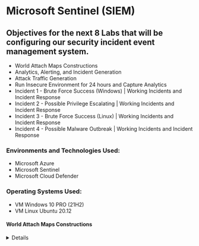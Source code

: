 # Microsoft Sentinel (SIEM)

## Objectives for the next 8 Labs that will be configuring our security incident event management system.

- World Attach Maps Constructions
- Analytics, Alerting, and Incident Generation
- Attack Traffic Generation
- Run Insecure Environment for 24 hours and Capture Analytics
- Incident 1 - Brute Force Success (Windows) | Working Incidents and Incident Response
- Incident 2 - Possible Privilege Escalating | Working Incidents and Incident Response
- Incident 3 - Brute Force Success (Linux) | Working Incidents and Incident Response
- Incident 4 - Possible Malware Outbreak | Working Incidents and Incident Response

### Environments and Technologies Used:

- Microsoft Azure
- Microsoft Sentinel
- Microsoft Cloud Defender

### Operating Systems Used:

- VM Windows 10 PRO (21H2)
- VM Linux Ubuntu 20.12

#### World Attach Maps Constructions
<details close>

<div>

</summary>


**Reminder: Check your Subscription’s Cost Analysis**

### Actions and Observations<b>

- In Sentinel, we will develop four distinct workbooks showcasing diverse forms of malicious traffic originating from various global locations, all directed at our resources.

- To streamline the process and minimize errors and inquiries, we will utilize pre-built JSON maps. However, we will still provide a comprehensive explanation of the entire process during the labs.

--- 

> Within Microsoft Sentinel | Workbooks, we will introduce a new workbook with the aim of constructing our map. It's important to note that Sentinel utilizes our Log Analytics Workspace, where we have ingested the relevant logs as part of the process.

<p align="center">
<img src="https://i.imgur.com/GAHuCZw.png" height="70%" width="70%" alt="Azure Free Account"/> 
</p>

- To enhance the clarity of the workbook, we will begin by removing the pre-included reports.
- Next, we will proceed to add a query for data retrieval.
- Within the Advanced Editor, we will paste the provided [KQL .JSON](https://github.com/joshmadakor1/Cyber-Course/blob/main/Sentinel-Maps(JSON)/linux-ssh-auth-fail.json) Information to further refine the configuration.

> Once you execute your query, the graph should populate with the corresponding data, providing a visual representation of the results.

<p align="center">
<img src="https://i.imgur.com/uQxkxWK.png" height="70%" width="70%" alt="Azure Free Account"/> 
</p>

> Please keep in mind that the graphs generated by each participant will differ since they are based on the attacks received within a specific timeframe. This ensures that the visual representations will reflect the unique data and experiences of each individual.

> By utilizing the provided KQL code, we are able to observe instances of Linux VM Authentication SSH Failures.
 Edit > Settings > Map Settings  

<p align="center">
<img src="https://i.imgur.com/NFxdvI5.png" height="70%" width="70%" alt="Azure Free Account"/> 
</p>

> At this stage, you have the flexibility to further customize both the map and its associated details according to your preferences. However, for the purposes of this demonstration, I will keep the settings at their default configuration.

> Let's proceed by saving the workbook. Once saved, we can then repeat the aforementioned steps for creating the other maps.

<p align="center">
<img src="https://i.imgur.com/acp1GEx.png" height="70%" width="70%" alt="Azure Free Account"/> 
</p

> Subsequently, we shall generate a chart illustrating instances of [MS SQL Authentication Fail](https://github.com/joshmadakor1/Cyber-Course/blob/main/Sentinel-Maps(JSON)/mssql-auth-fail.json)

<p align="center">
<img src="https://i.imgur.com/qwD55SO.png" height="70%" width="70%" alt="Azure Free Account"/> 
</p

> Let's proceed by reiterating the process for the following maps, utilizing the KQL code entry.

- [NSG Malicious Allowed In](https://github.com/joshmadakor1/Cyber-Course/blob/main/Sentinel-Maps(JSON)/nsg-malicious-allowed-in.json)

<p align="center">
<img src="https://i.imgur.com/BUhROQX.png" height="70%" width="70%" alt="Azure Free Account"/> 
</p

- [Windows RDP & SMB Authentication Failures](https://github.com/joshmadakor1/Cyber-Course/blob/main/Sentinel-Maps(JSON)/windows-rdp-auth-fail.json)

<p align="center">
<img src="https://i.imgur.com/uYY6Lgb.png" height="70%" width="70%" alt="Azure Free Account"/> 
</p

> We have the flexibility to modify and adjust the timeframe to examine the specific locations and nature of attacks that occurred within a particular time period. As an illustration, I will set the timeframe to 30 minutes:

<p align="center">
<img src="https://i.imgur.com/TeH4n5i.png" height="70%" width="70%" alt="Azure Free Account"/> 
</p

> You should possess four tailor-made workbooks appearing as such:

<p align="center">
<img src="https://i.imgur.com/nWqabDs.png" height="70%" width="70%" alt="Azure Free Account"/> 
</p

> During future labs, we will have the opportunity to generate our own attacks and incorporate them into these maps. For instance, if we create a virtual machine in Asia and proceed to attack the home base VM, a data point will be appended to the graphs based on the method of attack employed. 
<div>

### Troubleshooting: 

> If it has been 24 hours since the creation of the tracked resources on this map, and you are not observing any traffic to them, it is essential to verify the following:

1. Confirm if any logs appear by generating traffic manually.
2. Ensure that both virtual machines (VMs) are powered on.
3. Verify that Microsoft Defender for Cloud and the Data Collection Rules are accurately configured to collect logs from the VMs. Refer to the "Logging and Monitoring: Enable MDC and Configure Log Collection for Virtual Machines" section for guidance.
4. Ensure that logging is appropriately configured for MS SQL Server as described in the "Azure Intro: Creating our Subscription and First Resources" section.
5. If the NSG (Network Security Group) Flow Logs are empty, double-check their configuration based on the instructions provided in the "Logging and Monitoring: Enable MDC and Configure Log Collection for Virtual Machines" section.
6. Alternatively, you can proceed to the "Azure Sentinel: Attack Traffic Generation" section to generate some traffic. However, it is crucial to confirm that logging is correctly configured and visible before attempting this step.

<div> 

<details close>

---

</summary>

### Analytics, Alerting, and Incident Generation

- This lab will focus on Analytics, Alerting, and Incident Generation. Our primary focus will be on these areas throughout the lab.

- We will manually proceed to add the rules and subsequently trigger the alerts. Our objective is to thoroughly analyze and comprehend the alerts by dissecting them, gaining a deep understanding of the underlying events and actions taking place. 

![image](https://user-images.githubusercontent.com/109401839/235291419-36c75299-c9a9-4b64-a51c-f4b10ce43164.png)

> We will commence with a Windows machine performing a brute force attempt as our initial scenario.

``` 
SecurityEvent
| where EventID == 4625
| where TimeGenerated > ago(60m)
| summarize FailureCount = count() by SourceIP = IpAddress, EventID, Activity
| where FailureCount >= 10
```

> Let's input the following query into our Log Analytics workspace and execute it. The query will display the EventID 4625 occurrences within the specified timeframe, which in this case is 60 minutes. Following that, we will examine the categories and observe the failure count. This count will help us determine whether there were multiple instances of the same attack, or if there were 10 separate instances involving the same IP, EventID, and activity attempting the attack. The failure count provides this valuable insight.

> While we don't want to trigger an alert every time a user makes a few mistakes, if a certain user fails more than ten times, it becomes quite suspicious. In such cases, we can generate an alert to flag this activity as potentially malicious or suspicious.

<p align="center">
<img src="https://i.imgur.com/I883WLN.png" height="70%" width="70%" alt="Azure Free Account"/> 
</p

> Now we will proceed to add a query rule that mirrors the previous KQL query. 

<p align="center">
<img src="https://i.imgur.com/Sdmlb0o.png" height="70%" width="70%" alt="Azure Free Account"/> 
</p

- Regarding tactics and techniques, we will specifically choose "Credential Access" and "Brute Force" as our selections.
- Within the "Set rule logic" section, we will paste the query for the brute force attempt and carefully examine the query results. 

<p align="center">
<img src="https://i.imgur.com/ZxrEGLb.png" height="70%" width="70%" alt="Azure Free Account"/> 
</p

In the "Alert enrichment" section, specifically under "Entity Mapping," we will configure the following:

1. Set up IP Entity:
- Entity Type: Address
- Field Name: AttackerIP

2. Add a new entity:
- Set up Host:
  - Entity Type: Hostname
  - Field Name: DestinationHostName
By implementing these configurations, we can enhance the alert information with relevant entities such as IP addresses and hostnames. 

<p align="center">
<img src="https://i.imgur.com/lg2RUlr.png" height="70%" width="70%" alt="Azure Free Account"/> 
</p

> Suppose an attacker with the IP address  launches an attack on our network. In such a scenario, we will receive an initial alert. However, Azure Sentinel will track and correlate subsequent actions associated with that IP address, mapping them to additional alerts. This capability allows for a comprehensive view of the attacker's activities and helps identify any related threats or malicious actions. 

 <p align="center">
<img src="https://i.imgur.com/J65Xk3u.png" height="70%" width="70%" alt="Azure Free Account"/> 
</p>
<p align="center">
<img src="https://i.imgur.com/PC3RDMc.png" height="70%" width="70%" alt="Azure Free Account"/> 
</p>
	
> Our rule is now prepared for action, validated, and ready to be created. Once created, we should be able to observe any incidents it generates. It's worth noting that almost immediately after the rule's creation, an incident was generated, highlighting its effectiveness and swift response. 

 <p align="center">
<img src="https://i.imgur.com/Qod6yDw.png" height="70%" width="70%" alt="Azure Free Account"/> 
</p>
<p align="center">
<img src="https://i.imgur.com/kZ0rP3d.png" height="70%" width="70%" alt="Azure Free Account"/> 
</p>

> Located at the bottom left, we can click on "Investigate" to access a visually appealing infographic that provides a comprehensive overview of the attack on the host. This infographic offers a clear and concise representation of the attack, aiding in our understanding and analysis of the incident.

<p align="center">
<img src="https://i.imgur.com/lStgMAF.png" height="70%" width="70%" alt="Azure Free Account"/> 
</p

- Now, let's proceed to delete the test incident alert and the test alert. We will then import a set of authentic queries to work with, enabling us to analyze real-world scenarios and enhance our understanding of the system.  

> If you encountered any issues during this step and the query did not yield any incidents, you have an alternative option. You can remote into your VM intentionally and deliberately fail the login attempt ten times. By doing so, you will generate the desired incident and proceed with the subsequent steps of the lab successfully.

- To simplify the process, you can now download the query rule list, which will facilitate your workflow and make your tasks more efficient.

---

[Sentinel Analytics Rules](https://github.com/joshmadakor1/Cyber-Course/blob/main/Sentinel-Analytics-Rules/Sentinel-Analytics-Rules(KQL%20Alert%20Queries).json)

---

> Upon importing the rules, we have already witnessed the generation of three incidents. This serves as a testament to the effectiveness and productivity of our work.

<p align="center">
<img src="https://i.imgur.com/EJvKXa4.png" height="70%" width="70%" alt="Azure Free Account"/> 
</p

- The following are the imported active rules:

<p align="center">
<img src="https://i.imgur.com/6n3msm8.png" height="70%" width="70%" alt="Azure Free Account"/> 
</p

> Feel free to explore and familiarize yourself with each component. For instance, let's take a look at "CUSTOM: Possible Privilege Escalation (Global Admin Role Assignment)" rule. Under the "Set Rule Logic" section, we can examine the rule query and break it down into its components for better understanding.

```
AuditLogs
| where OperationName == "Add member to role" and Result == "success"
| where TargetResources[0].modifiedProperties[1].newValue == '"Company Administrator"' and TargetResources[0].type == "User"
| project TimeGenerated, OperationName, AssignedRole = TargetResources[0].modifiedProperties[1].newValue, InitiatorId = InitiatedBy.user.id, InitiatorUpn = InitiatedBy.user.userPrincipalName, TargetAccountId = TargetResources[0].id, TargetAccountUpn = TargetResources[0].userPrincipalName, InitiatorIpAddress = InitiatedBy.user.ipAddress, Status = Result
```
---

- Here is a breakdown of each line:

> "AuditLogs" represents the name of the table being queried, which typically stores logs pertaining to various actions performed within a Microsoft Azure environment.

``` | where OperationName == "Add a member to role" and Result == "success": ```

> This particular line in the query is designed to refine the results by filtering for entries where the operation name is "Add a member to the role" and the result is recorded as "success". This criterion helps narrow down the outcomes to exclusively display instances where users were successfully added to a role.

``` | where TargetResources[0].modifiedProperties[1].newValue == '"Company Administrator"' and TargetResources[0].type == "User": ``` 

> This line of the query serves as an additional filter to exclusively display entries where the modified property, located at index 1 of the first TargetResource (a resource involved in the operation), matches the string "Company Administrator". Furthermore, it ensures that the type of the first TargetResource is specifically identified as "User". This filtering condition is most likely employed to present successful attempts of adding a user to the "Company Administrator" role exclusively.

``` | project TimeGenerated, OperationName, AssignedRole = TargetResources[0].modifiedProperties[1].newValue, InitiatorId = InitiatedBy.user.id, InitiatorUpn = InitiatedBy.user.userPrincipalName, TargetAccountId = TargetResources[0].id, TargetAccountUpn = TargetResources[0].userPrincipalName, InitiatorIpAddress = InitiatedBy.user.ipAddress, Status = Result: ``` 

> This line in the query performs a projection operation by selecting specific columns from the filtered results. Additionally, it assigns them new names for improved readability and clarity. 

> The selected columns in this query encompass various crucial attributes. These include the timestamp of log generation (TimeGenerated), the name of the operation (OperationName), the assigned role (AssignedRole), which corresponds to the modified property at index 1 of the first TargetResource, the ID of the user who initiated the operation (InitiatorId), the user principal name of the initiating user (InitiatorUpn), the ID of the target account (TargetAccountId) corresponding to the first TargetResource, the user principal name of the target account (TargetAccountUpn) linked to the first TargetResource, the IP address of the initiating user (InitiatorIpAddress), and the operation status (Status), which signifies the outcome of the operation. These columns have been meticulously selected and renamed for enhanced readability and comprehension.

- Let's now explore the events that unfolded while you were reading my responses and I was typing them out.

<p align="center">
<img src="https://i.imgur.com/KFrBEEP.png" height="70%" width="70%" alt="Azure Free Account"/> 
</p

> Another brute force attempt was made on our Windows machine.
 

- Let's delve into the investigation and examine the details of this incident.

<p align="center">
<img src="https://i.imgur.com/gnY29zX.png" height="70%" width="70%" alt="Azure Free Account"/> 
</p

> Considering the recent occurrence of these attacks, it would be appropriate to revise the workbooks to ensure they accurately reflect the geolocation map within the timeframe of the attacks. This will provide us with a more up-to-date and comprehensive understanding of the attack patterns and their geographical origins.

![vivaldi_sbJlTVzF7M](https://user-images.githubusercontent.com/109401839/235295157-7cba01ca-2c81-4c49-b03d-7cab1c81fb77.png)

> In the last 30 minutes: 

![image](https://user-images.githubusercontent.com/109401839/235295217-06574230-fcb2-408e-b415-428896d83fe9.png)

> The entities within the workbooks provide us with valuable IP address information. These IP addresses offer insights into the sources of the attacks and assist in identifying the potential origins of malicious activities.

<details close>

<div>

</summary>

### Attack Traffic Generation

#### Attacker Mode (pretend you are an attacker), perhaps a world-renowned Blackhat Hacker, let us cosplay this lab:

- First, let us generate some attack traffic to trigger alerts & incident generation, which the Internet (Thank you) has already done since the writing of the last lab. 

![vivaldi_BAtjUMJqrd](https://user-images.githubusercontent.com/109401839/235329080-bd59d747-8ef9-4947-8d91-5bf6d80dbf79.png)

> 73 Open Incidents. 2 High Alerts, oh boy. Let us make it 74.

- Log into “attack-vm” from our previous labs. 

- Open PowerShell as an Admin and install the Az Module if you haven’t already

- Download SSMS, Previous Lab (Optional)

- Download Visual Studio Code (Mandatory)

- Run PS Command ```Install-Module Az```

> "Yes to All "

![mstsc_au4u5GMQEb](https://user-images.githubusercontent.com/109401839/235329774-464dbb88-f6f9-4e2c-bd1e-a058f73a8fa1.png)

- Download the “Attack-Scripts” PowerShell Scripts and put the folder on your desktop

![mstsc_sDIJGG4fvK](https://user-images.githubusercontent.com/109401839/235329916-3f6f7f56-ba74-4fb1-bad9-af575f687056.png)

- Open the folder in VS Code

![mstsc_9oaG0rg5iC](https://user-images.githubusercontent.com/109401839/235329942-9306092d-fd87-4d5b-ab5d-0a21c03fa9a9.png)

 > Trust the authors, you are the author. Maybe... 

| Notice: You can do what these scripts do manually, however, it is good to get some experience using scripts to be more efficient with time and versatile. If you are unsure what each line in the script does, feel free to copy and paste it into ChatGPT. Then, request it to explain each line at XYZ age group so you can dissect, marinate that knowledge and then be able to comprehend further. All in due time, right? 

> VSC may ask you to install an extension for PowerShell, go ahead and install it. Now...

- Run each of the following scripts, observing the results in Log Analytics Workspace AND Sentinel Incident Creation:

- AAD-Brute-Force-Success-Simulator.ps1
(this can be done manually by trying to log into the portal)

Let us break down the main function for this: 

Line 1: ```$tenantId = "xxxxxxxx-xxxx-xxxx-xxxx-xxxxxxxxxxxx" ```

> # Your Tenant ID, you can find on the AAD Blade in the Azure Portal...

Line 2: ``` $username = "attacker@[your user name].onmicrosoft.com" ```

> # Some Username that exists in your AAD Tenant.. in my case that is "attacker@fnabeelpm.onmicrosoft.com"

Line 3: ``` $correct_password = "LabTest12345" ``` 

> # Enter the correct password for the above user... If you cannot remember your password, you can reset it in your browser's incognito mode and sign on to Azure AD.

Line 4: ``` $wrong_password = "___WRONG PASSWORD___" ``` 

> # This is used to generate auth failures...

Line 5: ``` $max_attempts = 11  ``` 

> # This is the number of times to fail the login before succeeding. 

> So, we will let this run and it will create a loop for 11x failed login attempts, and then 1 successful login attempt, which will create an incident alert. 

![mstsc_O5tMxYk2aJ](https://user-images.githubusercontent.com/109401839/235330515-667d07f2-929d-48d7-9aa5-314e9a491d13.png)

> We can now go to our Log Analytics and view logs. 
Enter the Query 

```
SigninLogs
| order by TimeGenerated desc
```

> This will show us the script attempts. It makes take a moment to update, but this is what it will look like! 

![vivaldi_vGrHhhyVGj](https://user-images.githubusercontent.com/109401839/235330674-81586064-bce1-494a-907f-61e8721ace29.png)

![lgo](https://user-images.githubusercontent.com/109401839/235330713-a8f42e91-8aef-43d2-a987-0539c660ef3c.PNG)

- Key-Vault-Secret-Reader.ps1
(this can be done manually by observing Key Vault Secrets in Azure Portal)
 
> Replace the name for each part of the script with your corresponding information. Run it and see the alert generate! Now you have an idea, I will just show you the results for the next two.  

![mstsc_X219qf3iEc](https://user-images.githubusercontent.com/109401839/235331049-2d9d46c5-47fa-4c5d-b88e-8723a75573db.png)

![mstsc_GVrwLTrcuz](https://user-images.githubusercontent.com/109401839/235331078-43392219-7009-49dc-8051-e1754fe3b8c4.png)

> This may disconnect you in Azure. This is the Admin attempt. 
 If you are having issues, be sure in lines 6 & 7 to add 

```
Disconnect-AzAccount
Connect-AzAccount
``` 

> That solved the issue for me there. Now sign in, and remember that the attacker roles set in previous labs do not have read rights for Azure Key vault... 

> Next is to stop the VM in Azure, this may or may not sign you out, then run it again so everything can marinate perfectly in our pot. Run the.PS1 Key Vault attack again and voila. 

![mstsc_j9qsWIkbGY](https://user-images.githubusercontent.com/109401839/235331907-8028047d-c4f6-4c2f-9a76-0299cd2e1189.png)

![keyvauilt log](https://user-images.githubusercontent.com/109401839/235332071-a6d51d5f-f62a-4022-8f26-a5b408fa6b26.PNG)

> Above we can see that our attempt is successful, and we know it is us by the same IP Address of the VM. For my instance, I was the only one who got into the Key Vault, maybe an outside threat got into yours. You can check the logs and verify, however, we should have an incident alert for all these attempts I did. 
 
![vivaldi_VozPgPs7jQ](https://user-images.githubusercontent.com/109401839/235332143-d88c13a6-97d9-4461-bbed-0fd14fb19aa9.png)

> Here is the alert. 

![vivaldi_msbQ1nQ0D3](https://user-images.githubusercontent.com/109401839/235332230-ad1f9593-4753-4640-bdf7-da33b76f7978.png)

- Malware-Generator-EICAR.ps1
(this can be done manually by creating a text file with the EICAR string in it)

> Run this in Powershell and it will create a Windows Security Alert. Alternatively, you can make a .txt file and combine the two parts of the script and save it to trigger the alert. 

![mstsc_UnFJHU7CGl](https://user-images.githubusercontent.com/109401839/235332812-697bc84c-5e57-4992-b362-d5a4ddfba704.png)

> The script essentially just combines it for us but we can do this manually 

![mstsc_2zVfAJvwpd](https://user-images.githubusercontent.com/109401839/235332785-38c9111b-b35e-4d8f-afe6-567261c2b45b.png)

> For this part, we will use Powershell ISE (Admin) and enter the .ps1 code. Windows security should catch these. 

![vivaldi_c6nIFdtzdJ](https://user-images.githubusercontent.com/109401839/235333107-b844ca39-112e-4f29-87cd-f470b3cf1ce0.png)

> We should see this generated in Defender For Cloud and Sentinel. In Sentinel, it will only show if Windows Security took action! So, depending on the setting. You have to manually take action if it is quarantined. After that is fixed, take a moment (For me a very long time) and wait for the incident or KQL query to view the incident. 

- SQL-Brute-Force-Simulator.ps1
(this can be done manually with SSMS by attempting to log in with bad credentials)


``` Note: It does take a bit of time for the logs to show up in Log Analytics Workspace! "Patience is beautiful." ```

- If you want to trigger Brute Force attempts for Linux and RDP, simply fail to log into these several times (10+), but I assume the internet is doing a good job of that already based on our previous lab, haha. 

### Run Insecure Environment for 24 Hours and Capture Analytics
<details close>

<div>

</summary>

### Dataset 

Before 24 Hours: 
<div>

| Metric                   | Count
| ------------------------ | -----
| SecurityEvent            | 39046
| Syslog                   | 782
| SecurityAlert            | 0
| SecurityIncident         | 222
| AzureNetworkAnalytics_CL | 1350

![Windows RDP   SMB Authentication Failure(Before)](https://user-images.githubusercontent.com/109401839/235335964-ef063912-f0b7-4761-a95b-911c21f240b7.png)

![Linux SSH Auth Failure (Before)](https://user-images.githubusercontent.com/109401839/235335965-63e57ce1-2d54-4256-a86c-4e7962eda71e.png)

![MySQL Authentication Failures(Before)](https://user-images.githubusercontent.com/109401839/235335966-25b63a64-750c-4275-9f54-a5ec72bd0a7c.png)

![nsg-malicious-allowed-in (before)](https://user-images.githubusercontent.com/109401839/235335967-faab4541-ea6c-4276-8b17-1b446613ff9f.png)

HELPER QUERIES	
		
	Helper KQL Queries
		
Start Time	

``` 
"range x from 1 to 1 step 1
| project StartTime = ago(24h), StopTime = now()"
 ``` 
	
![vivaldi_TqMaMGLc0s](https://user-images.githubusercontent.com/109401839/235334642-729e7798-48b3-43ea-870b-85ed6425f3c1.png)
	
Stop Time			
Security Events (Windows VMs)	"SecurityEvent
| where TimeGenerated >= ago(24h)
| count"

		
Syslog (Linux VMs)	"Syslog
| where TimeGenerated >= ago(24h)
| count"	

	
SecurityAlert (Microsoft Defender for Cloud)	"SecurityAlert
| where DisplayName !startswith ""CUSTOM"" and DisplayName !startswith ""TEST""
| where TimeGenerated >= ago(24h)
| count"
		
Security Incident (Sentinel Incidents)	"SecurityIncident
| where TimeGenerated >= ago(24h)
| count"	

	
NSG Inbound Malicious Flows Allowed	"AzureNetworkAnalytics_CL 
| where FlowType_s == ""MaliciousFlow"" and AllowedInFlows_d > 0
| where TimeGenerated >= ago(24h)
| count"

	
NSG Inbound Malicious Flows Blocked	"AzureNetworkAnalytics_CL 
| where FlowType_s == ""MaliciousFlow"" and DeniedInFlows_d > 0
| where TimeGenerated >= ago(24h)
| count"		

![image](https://user-images.githubusercontent.com/109401839/235336299-df51515e-aea1-424d-a880-572722e5627b.png)

### Incident Response & System Hardening

<div>

</summary>

| Check your Subscription’s Cost Analysis

As you work an incident, I would recommend taking notes between each step.

 - Work the incidents being generated within Azure Sentinel, in accordance with the NIST 800-61 Incident Management Lifecycle. Make use of the provided Pl.

- Step 1: Preparation
(We initiated this already by ingesting all of the logs into Log Analytics Workspace and Sentinel and configuring alert rules)

- Step 2: Detection & Analysis (You may have different alerts/incidents)
Set Severity, Status, Owner
View Full Details (New Experience)
Observe the Activity Log (for history of incident)
Observe Entities and Incident Timelines (are they doing anything else?)
“Investigate” the incident and continue trying to determine the scope
Inspect the entities and see if there are any related events
Determine legitimacy of the incident (True Positive, False Positive, etc.)
If True Positive, continue, if False positive, close it out.

- Step 3: Containment, Eradication, and Recovery
Use the simple Incident Response PlayBook

- Step 4: Document Findings/Info and Close out the Incident in Sentinel

Incident 1 - Brute Force Success (Windows) - Working Incidents and Incident Response
<details close>

<div>

</summary>

- Set Severity, Status, Owner

![vivaldi_cuZM38TCe3](https://user-images.githubusercontent.com/109401839/235336573-c38e5325-e4df-4aad-93f8-b04487099a32.png)

- View Full Details (New Experience)

![c5qFJgKgq8](https://user-images.githubusercontent.com/109401839/235336592-2ec5579f-aa33-42f3-9e80-ce549f1b5da6.png)

- Observe the Activity Log (for history of incident)

![vivaldi_8f1Oj6rUd5](https://user-images.githubusercontent.com/109401839/235336637-50bf9a05-b3a5-4266-b009-866991f902de.png)

- Observe Entities and Incident Timelines

![vivaldi_OEaYg3xMGs](https://user-images.githubusercontent.com/109401839/235336701-eca2ef8d-4302-45df-952d-c92d167f082c.png)

If we click this IP Address, we can see their Geo Data. 

![vivaldi_iL5aNXLtVZ](https://user-images.githubusercontent.com/109401839/235336728-c55a52dc-df04-43ac-ab5f-e22bf65265d8.png)

- Investigate & Determine The Scope

![vivaldi_KhX7Mked3T](https://user-images.githubusercontent.com/109401839/235336764-4da5f6ad-5274-4c32-978d-ca5697cb52b2.png)

If we see related alerts based on this attacker we can see what else they have done in correlation to their IP Address. They are related to 41 other events. 

This attacker is related to +26 attempted Brute Force Attacks and over 14 successful Brute Force Attacks. 

![vivaldi_R4miIRFQH2](https://user-images.githubusercontent.com/109401839/235336831-6618b357-320c-4702-918a-7c9f4bbe5ad0.png)

![vivaldi_jzhkTzBq9b](https://user-images.githubusercontent.com/109401839/235336876-f16e6504-adf3-4360-8689-7babb4df3b5e.png)

We can see mroe data if view "All Aggregated Nodes" in KQL

![vivaldi_V7drXD6QZu](https://user-images.githubusercontent.com/109401839/235336905-1323b6df-4223-4b45-a59b-755220a9de9e.png)

We can see this information in KQL. 

```
let GetIPRelatedAlerts = (v_IP_Address: string) {
    SecurityAlert
    | summarize arg_max(TimeGenerated, *) by SystemAlertId
    | extend entities = todynamic(Entities)
    | mv-expand entities
    | project-rename entity=entities
    | where entity['Type'] == 'ip' and entity['Address'] =~ v_IP_Address
    | project-away entity
};
GetIPRelatedAlerts(@'110.167.169.106')
```

- Now Determine the legitimacy of the incident, True Postive or False Positive, etc. 

```

// Brute Force Success Windows
let FailedLogons = SecurityEvent
| where EventID == 4625 and LogonType == 3
| where TimeGenerated > ago(60m)
| summarize FailureCount = count() by AttackerIP = IpAddress, EventID, Activity, LogonType, DestinationHostName = Computer
| where FailureCount >= 5;
let SuccessfulLogons = SecurityEvent
| where EventID == 4624 and LogonType == 3
| where TimeGenerated > ago(60m)
| summarize SuccessfulCount = count() by AttackerIP = IpAddress, LogonType, DestinationHostName = Computer, AuthenticationSuccessTime = TimeGenerated;
SuccessfulLogons
| join kind = leftouter FailedLogons on DestinationHostName, AttackerIP, LogonType
| project AuthenticationSuccessTime, AttackerIP, DestinationHostName, FailureCount, SuccessfulCount

```
Via [Cheat Sheet](https://github.com/fnabeel/Cloud-SOC-Project-Directory/blob/main/KQL-Query-Cheat-Sheet%20(1).md) 

> We will add a clause to see entities that have had successful log ons in the last 24 hours. 

```
SecurityEvent
| where EventID == 4625
| distinct Account
``` 
![vivaldi_dnJSoEyZme](https://user-images.githubusercontent.com/109401839/235337183-cde0f5f1-eec4-4631-b597-6970c06b9a25.png)

We can further specify by using the IP Address of the attacker. 

```
| where ipaddress == "110.167.169.106"
```

and remove: 

``` | distinct Account ```

![vivaldi_JRZZok9EsC](https://user-images.githubusercontent.com/109401839/235337271-a832ca24-7dbd-443c-a2f6-70df71664de2.png)

Based on the results, I willl conclude this to be a False Positive. 

You maybe wondering why? 
It is because even after these "successful" attempts, we can see they kept trying to bruteforce in. In addition, if we filter the activity, there is not any actual successful login attempts. We inspected the action from this IP Address, and the main issue is the persistence of this Threat Actor. With enough time, they could breach into the system.

-   If true positive, continue. If false-positive, close. 

Since it is a false positive, but the network security is bad. We will close this out but continue this by hardening our systems so this sort of incident is reduced greatly. 

Next:  Containment, Eradication, and Recovery.

Let us refer to the Incident Response Playbook. 

" 
### Incident Description
<div>
This incident involves observation of potential brute force attempts against a Windows VM.

### Initial Response Actions
<div>

- Verify the authenticity of the alert or report

- Immediately isolate the machine and change the password of the affected user.

- Identify the origin of the attacks and determine if they are attacking or involved with anything else.

- Determine how and when the attack occurred
Are the NSGs not being locked down? If so, check other NSGs

- Assess the potential impact of the incident.

- What type of account was it? Permissions?

### Containment and Recovery
<div>

- Lock down the NSG assigned to that VM/Subnet, either entirely, or to allow only necessary traffic

- Reset the affected user’s password

- Enable MFA

### Document Findings and Close out Incident
"

 ![hardening ip](https://user-images.githubusercontent.com/109401839/235338083-2806e873-8855-464d-8ec0-fb7706bd1508.PNG)

So we will make the only IP address that can access this VM is our own + /32 <- which means only the specified IP Address.

![vivaldi_CoLvEd6nF3](https://user-images.githubusercontent.com/109401839/235338143-bf9b40b1-79ee-460a-94a7-bc177e2d48d2.png)

We can delete this RDP rule from earlier labs. 

So now there is not a chance they can brute force.

We will do this for all out VM. 


### Incident 2 - Possible Privilege Escalation - Working Incidents and Incident Response
<details close>

<div>

</summary>

We will do the samething again. 

![possible esdc](https://user-images.githubusercontent.com/109401839/235338529-973af8de-1de3-4dec-b6db-ca0c81d30ce0.PNG)

This has 525 Events and 25 alerts.

This was from our Powershell script I left running. We know it is a false positive since it came from my virtual machine by the matching IP address. However, if this is a real incident. We have to investigate something that is generating so many alerts. 

![vivaldi_H4U6CQUlEx](https://user-images.githubusercontent.com/109401839/235338626-7d6c3450-24c8-4821-90e3-5b2e2dbefc27.png)

Since this is within the organisation, I would just call the user and confirm the details with them. Lets pretend the user was just doing normal duties is a pentester, and corobrated with their manager to conduct this. Then we can just close it. False Positive - Inaccurate Data. 

![vivaldi_FTRBwqoRdM](https://user-images.githubusercontent.com/109401839/235338746-d2c7a33f-d1ac-4cd0-ac3d-6b032e2445cc.png)

So far I closed 3 Incidents, 1 Brute Force, 1 Permission Escalating , 1 Duplicate of the Brute force. 

![vivaldi_MjJTET0DBT](https://user-images.githubusercontent.com/109401839/235338870-1c478632-83f8-4777-b593-cb21196276b6.png)

### Incident 3 - Brute Force Success (Linux) - Microsoft Sentinel Working Incidents and Incident Response
<details close>

<div>

</summary>

In my lab, I did not have any successful Linux brute force, but we do have attempts. 

![vivaldi_mEYswyeMRa](https://user-images.githubusercontent.com/109401839/235338903-0c6a9c81-82ea-4838-96d3-f6dfb699aa1f.png)

![vivaldi_aRwcdARuEr](https://user-images.githubusercontent.com/109401839/235338914-a1daed59-f86f-4106-882e-fd8d22626e16.png)

![vivaldi_eKo6RDjcN3](https://user-images.githubusercontent.com/109401839/235338939-aabf588d-120c-410e-b21d-eba1e47ad97b.png)

We can use this KQL query to confirm if they actually Brute Force in or not to do our due diligence. 

![vivaldi_oWXidzLFP1](https://user-images.githubusercontent.com/109401839/235338986-b81f3604-1aaf-4534-aaf6-357e6b638bb8.png)

We did not, we can close this as a Benign- True Positive because there was an attempt, no successful brute forces. We can specify further by grabbing each IP Address and customising the query. First lets get more info. 

This would be good for example, 10,000 IP Addresses in an organisation was attempting to brute force and we wanted to narrow it down to just 1 IP. 

We can reset the passwords. 

![vivaldi_tQnuejPL1A](https://user-images.githubusercontent.com/109401839/235339178-8710f60a-838c-4773-b271-49038fb9bae3.png)

- Refering to the playbook, lets see if they are related to any other event. 

> They are, we remediated this by reseting password of compromsied user viritual machine and locked down NSG. 

Now we can close it as a Benign- True Positive. Closed.

- Impact of Incident

> Account was a non admin account on a linux virtual machine, possibly low impact, however attacker is invovled in many other incidents. These wil be remediated by NSG hardening. 

### Incident 4 - Possible Malware Outbreak - Working Incidents and Incident Response
<details close>

<div>

</summary>

![vivaldi_cmkHl8ibDk](https://user-images.githubusercontent.com/109401839/235339661-ed54b589-0d13-440e-9f8d-d1901c8076dd.png)

![vivaldi_iK4n16GqXA](https://user-images.githubusercontent.com/109401839/235339714-28549a49-b758-40a7-badf-cb90fcd73602.png)

![vivaldi_2ggFSrbzOX](https://user-images.githubusercontent.com/109401839/235339755-a413874f-da99-4781-a076-3cc49bb7a7d8.png)

Here do not know if the extended alerts are actually related to the incident. In thsi case malware, but it can be as typically with a breach, threat actors drop malware in as well. 

> Note: Several other alerts raised. 

We can examine the query that generated this alert. 

![vivaldi_ulG9cGZsXz](https://user-images.githubusercontent.com/109401839/235339859-2eb3d7c1-55a5-4a16-b396-1f1a0d405e3e.png)

This can be filtered by comprised entity category in KQL. 

![vivaldi_7ytY4TuYHb](https://user-images.githubusercontent.com/109401839/235339840-376912f2-8e7f-4cf3-a4ee-8bd6ba4fb9a7.png)

We can add another query to see if there is no action necessary and if the malware was remediated. 

![vivaldi_7aC88zFKiR](https://user-images.githubusercontent.com/109401839/235339918-c3fdaba0-4dc6-427a-a342-dd469a384561.png)

Which looks like it was automatically remidiated. 

We can do our due diligence and make sure by viewing the the file path. 

![vivaldi_8tIZy1xL5Q](https://user-images.githubusercontent.com/109401839/235339965-2fd9de11-2b8e-4011-8a8b-47ccd9708971.png)

It is benign true positive. 

![vivaldi_EPWAjpIU5D](https://user-images.githubusercontent.com/109401839/235340033-f65d3618-a31a-4d8f-810a-3bf5f076cffc.png)

That is it for the SIEM labs, I will mass close the tickets as Benign Positive - Suspicious but expected. 

![vivaldi_pL3PCdQkUO](https://user-images.githubusercontent.com/109401839/235340122-ae0340b3-58bb-482b-9871-0afb6e7cc5af.png)

Next part, we will harden the environment after 24 hours and document it. 

Now lets wait 24 hours. 

![vivaldi_Vbe3M5A01o](https://user-images.githubusercontent.com/109401839/235340150-0b193cd6-dbb7-4c01-b256-e5fc26c0e267.png)
